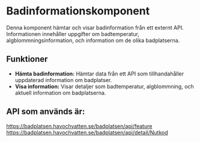 # Badinformationskomponent

Denna komponent hämtar och visar badinformation från ett externt API. Informationen innehåller uppgifter om badtemperatur, algblommningsinformation, och information om de olika badplatserna.

## Funktioner

- **Hämta badinformation:** Hämtar data från ett API som tillhandahåller uppdaterad information om badplatser.
- **Visa information:** Visar detaljer som badtemperatur, algblommning, och aktuell information om badplatserna.

## API som används är:  

https://badplatsen.havochvatten.se/badplatsen/api/feature
https://badplatsen.havochvatten.se/badplatsen/api/detail/Nutkod


